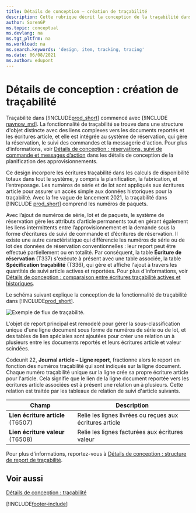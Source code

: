 ```yaml
---
title: Détails de conception – création de traçabilité
description: Cette rubrique décrit la conception de la traçabilité dans Business Central au fur et à mesure de son évolution dans les versions de produit.
author: SorenGP
ms.topic: conceptual
ms.devlang: na
ms.tgt_pltfrm: na
ms.workload: na
ms.search.keywords: 'design, item, tracking, tracing'
ms.date: 06/08/2021
ms.author: edupont
---
```

# Détails de conception : création de traçabilité

Traçabilité dans [!INCLUDE[prod_short](includes/prod_short.md)] commencé avec [!INCLUDE [navnow_md](includes/navnow_md.md)]. La fonctionnalité de traçabilité se trouve dans une structure d'objet distincte avec des liens complexes vers les documents reportés et les écritures article, et elle est intégrée au système de réservation, qui gère la réservation, le suivi des commandes et la messagerie d'action. Pour plus d’informations, voir [Détails de conception : réservations, suivi de commande et messages d’action](design-details-reservation-order-tracking-and-action-messaging.md) dans les détails de conception de la planification des approvisionnements.  

Ce design incorpore les écritures traçabilité dans les calculs de disponibilité totaux dans tout le système, y compris la planification, la fabrication, et l’entreposage. Les numéros de série et de lot sont appliqués aux écritures article pour assurer un accès simple aux données historiques pour la traçabilité. Avec la 1re vague de lancement 2021, la traçabilité dans [!INCLUDE [prod_short](includes/prod_short.md)] comprend les numéros de paquets.  

Avec l’ajout de numéros de série, lot et de paquets, le système de réservation gère les attributs d’article permanents tout en gérant également les liens intermittents entre l’approvisionnement et la demande sous la forme d’écritures de suivi de commande et d’écritures de réservation. Il existe une autre caractéristique qui différencie les numéros de série ou de lot des données de réservation conventionnelles : leur report peut être effectué partiellement ou en totalité. Par conséquent, la table **Écriture de réservation** (T337) s'exécute à présent avec une table associée, la table **Spécification traçabilité** (T336), qui gère et affiche l'ajout à travers les quantités de suivi article actives et reportées. Pour plus d'informations, voir [Détails de conception : comparaison entre écritures traçabilité actives et historiques](design-details-active-versus-historic-item-tracking-entries.md).  

Le schéma suivant explique la conception de la fonctionnalité de traçabilité dans [!INCLUDE[prod_short](includes/prod_short.md)].  

![Exemple de flux de traçabilité.](media/design_details_item_tracking_design.png "Exemple de flux de traçabilité")  

L'objet de report principal est remodelé pour gérer la sous-classification unique d'une ligne document sous forme de numéros de série ou de lot, et des tables de lien spéciales sont ajoutées pour créer une relation un à plusieurs entre les documents reportés et leurs écritures article et valeur scindées.  

Codeunit 22, **Journal article – Ligne report**, fractionne alors le report en fonction des numéros traçabilité qui sont indiqués sur la ligne document. Chaque numéro traçabilité unique sur la ligne crée sa propre écriture article pour l'article. Cela signifie que le lien de la ligne document reportée vers les écritures article associées est à présent une relation un à plusieurs. Cette relation est traitée par les tableaux de relation de suivi d'article suivants.  

|Champ|Description|  
|---------------|---------------------------------------|  
|**Lien écriture article** (T6507)|Relie les lignes livrées ou reçues aux écritures article|  
|**Lien écriture valeur** (T6508)|Relie les lignes facturées aux écritures valeur|  

Pour plus d'informations, reportez-vous à [Détails de conception : structure de report de traçabilité](design-details-item-tracking-posting-structure.md).  

## Voir aussi

[Détails de conception : traçabilité](design-details-item-tracking.md)

[!INCLUDE[footer-include](includes/footer-banner.md)]  
